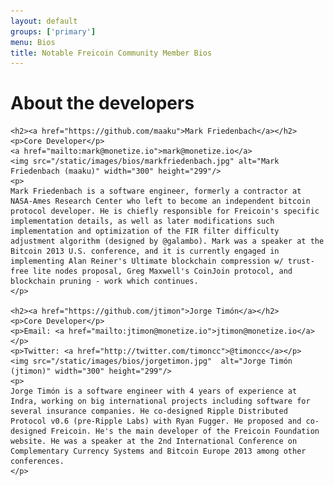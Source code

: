 ```yaml
---
layout: default
groups: ['primary']
menu: Bios
title: Notable Freicoin Community Member Bios
---
```

<div class="row">
  <div class="span8">
    <h1>About the developers</h1>

	<h2><a href="https://github.com/maaku">Mark Friedenbach</a></h2>
	<p>Core Developer</p>
	<a href="mailto:mark@monetize.io">mark@monetize.io</a>
	<img src="/static/images/bios/markfriedenbach.jpg" alt="Mark Friedenbach (maaku)" width="300" height="299"/>
    <p>
    Mark Friedenbach is a software engineer, formerly a contractor at NASA-Ames Research Center who left to become an independent bitcoin protocol developer. He is chiefly responsible for Freicoin's specific implementation details, as well as later modifications such implementation and optimization of the FIR filter difficulty adjustment algorithm (designed by @galambo). Mark was a speaker at the Bitcoin 2013 U.S. conference, and it is currently engaged in implementing Alan Reiner's Ultimate blockchain compression w/ trust-free lite nodes proposal, Greg Maxwell's CoinJoin protocol, and blockchain pruning - work which continues.
    </p>

	<h2><a href="https://github.com/jtimon">Jorge Timón</a></h2>
	<p>Core Developer</p>
	<p>Email: <a href="mailto:jtimon@monetize.io">jtimon@monetize.io</a></p>
	<p>Twitter: <a href="http://twitter.com/timoncc">@timoncc</a></p>
	<img src="/static/images/bios/jorgetimon.jpg"  alt="Jorge Timón (jtimon)" width="300" height="299"/>
	<p>
	Jorge Timón is a software engineer with 4 years of experience at Indra, working on big international projects including software for several insurance companies. He co-designed Ripple Distributed Protocol v0.6 (pre-Ripple Labs) with Ryan Fugger. He proposed and co-designed Freicoin. He's the main developer of the Freicoin Foundation website. He was a speaker at the 2nd International Conference on Complementary Currency Systems and Bitcoin Europe 2013 among other conferences.
    </p>
  </div>
</div>

